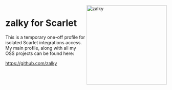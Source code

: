 <img src="https://i.imgur.com/GH71uSi.png" title="zalky" align="right" width="250"/>

# zalky for Scarlet

This is a temporary one-off profile for isolated Scarlet integrations access. My main profile, along with all my OSS projects can be found here: 

https://github.com/zalky
